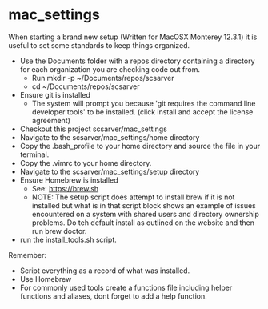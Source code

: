 # mac_settings

When starting a brand new setup (Written for MacOSX Monterey 12.3.1) it is useful to set some standards to keep things organized.
- Use the Documents folder with a repos directory containing a directory for each organization you are checking code out from.
  - Run mkdir -p ~/Documents/repos/scsarver
  - cd ~/Documents/repos/scsarver
- Ensure git is installed
  - The system will prompt you because 'git requires the command line developer tools' to be installed. (click install and accept the license agreement)
- Checkout this project scsarver/mac_settings
- Navigate to the scsarver/mac_settings/home directory
- Copy the .bash_profile to your home directory and source the file in your terminal.
- Copy the .vimrc to your home directory.
- Navigate to the scsarver/mac_settings/setup directory
- Ensure Homebrew is installed
  - See: https://brew.sh
  - NOTE: The setup script does attempt to install brew if it is not installed but what is in that script block shows an example of issues encountered on a system with shared users and directory ownership problems. Do teh default install as outlined on the website and then run brew doctor.
- run the install_tools.sh script.

Remember:
- Script everything as a record of what was installed.
- Use Homebrew
- For commonly used tools create a functions file including helper functions and aliases, dont forget to add a help function.